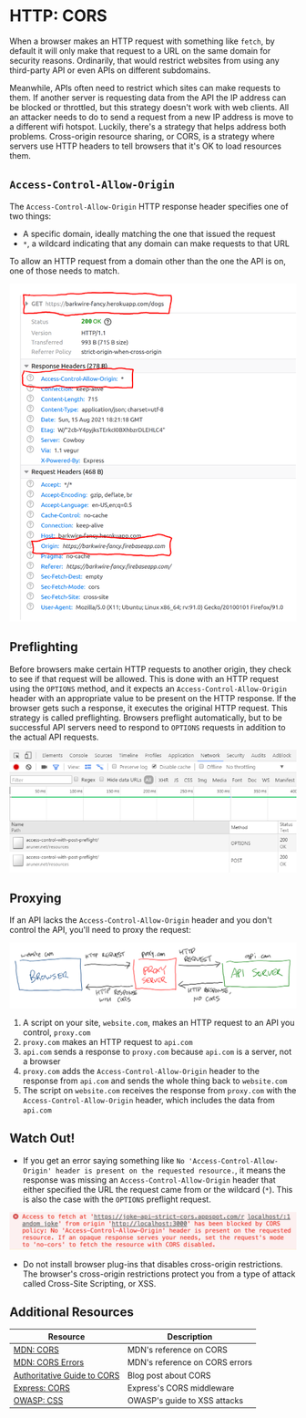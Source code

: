 # HTTP: CORS

When a browser makes an HTTP request with something like `fetch`, by default it will only make that request to a URL on the same domain for security reasons. Ordinarily, that would restrict websites from using any third-party API or even APIs on different subdomains.

Meanwhile, APIs often need to restrict which sites can make requests to them. If another server is requesting data from the API the IP address can be blocked or throttled, but this strategy doesn't work with web clients. All an attacker needs to do to send a request from a new IP address is move to a different wifi hotspot. Luckily, there's a strategy that helps address both problems. Cross-origin resource sharing, or CORS, is a strategy where servers use HTTP headers to tell browsers that it's OK to load resources them.

## `Access-Control-Allow-Origin`

The `Access-Control-Allow-Origin` HTTP response header specifies one of two things:

* A specific domain, ideally matching the one that issued the request
* `*`, a wildcard indicating that any domain can make requests to that URL

To allow an HTTP request from a domain other than the one the API is on, one of those needs to match.

![HTTP response highlighting the origin and the Access-Control-Allow-Origin header](assets/cors-response.png)

## Preflighting

Before browsers make certain HTTP requests to another origin, they check to see if that request will be allowed. This is done with an HTTP request using the `OPTIONS` method, and it expects an `Access-Control-Allow-Origin` header with an appropriate value to be present on the HTTP response. If the browser gets such a response, it executes the original HTTP request. This strategy is called preflighting. Browsers preflight automatically, but to be successful API servers need to respond to `OPTIONS` requests in addition to the actual API requests.

![HTTP preflight request](assets/preflight.png)

## Proxying

If an API lacks the `Access-Control-Allow-Origin` header and you don't control the API, you'll need to proxy the request:

![Diagram of using an HTTP proxy server](assets/proxy-server.png)

1. A script on your site, `website.com`, makes an HTTP request to an API you control, `proxy.com`
2. `proxy.com` makes an HTTP request to `api.com`
3. `api.com` sends a response to `proxy.com` because `api.com` is a server, not a browser
4. `proxy.com` adds the `Access-Control-Allow-Origin` header to the response from `api.com` and sends the whole thing back to `website.com`
5. The script on `website.com` receives the response from `proxy.com` with the `Access-Control-Allow-Origin` header, which includes the data from `api.com`

## Watch Out!

* If you get an error saying something like `No 'Access-Control-Allow-Origin' header is present on the requested resource.`, it means the response was missing an `Access-Control-Allow-Origin` header that either specified the URL the request came from or the wildcard (`*`). This is also the case with the `OPTIONS` preflight request.

![Image of a cross-origin error](assets/cors-error.png)

* Do not install browser plug-ins that disables cross-origin restrictions. The browser's cross-origin restrictions protect you from a type of attack called Cross-Site Scripting, or XSS.

## Additional Resources

| Resource | Description |
| --- | --- |
| [MDN: CORS](https://developer.mozilla.org/en-US/docs/Web/HTTP/CORS) | MDN's reference on CORS |
| [MDN: CORS Errors](https://developer.mozilla.org/en-US/docs/Web/HTTP/CORS/Errors) | MDN's reference on CORS errors |
| [Authoritative Guide to CORS](https://www.moesif.com/blog/technical/cors/Authoritative-Guide-to-CORS-Cross-Origin-Resource-Sharing-for-REST-APIs/) | Blog post about CORS |
| [Express: CORS](http://expressjs.com/en/resources/middleware/cors.html) | Express's CORS middleware |
| [OWASP: CSS](https://owasp.org/www-community/attacks/xss/) | OWASP's guide to XSS attacks |

